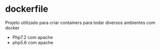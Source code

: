 # dockerfile
Projeto utilizado para criar containers para todar diversos ambientes com docker

 - Php7.2 com apache
 - php5.6 com apache
 
